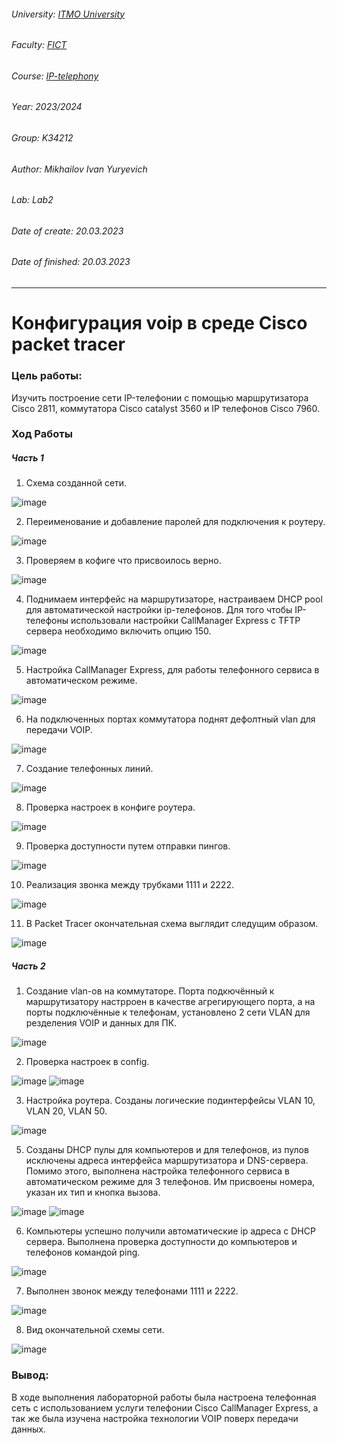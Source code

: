 ###### University: [ITMO University](https://itmo.ru/ru/)
###### Faculty: [FICT](https://fict.itmo.ru)
###### Course: [IP-telephony](https://github.com/itmo-ict-faculty/ip-telephony)
###### Year: 2023/2024
###### Group: K34212
###### Author: Mikhailov Ivan Yuryevich
###### Lab: Lab2
###### Date of create: 20.03.2023
###### Date of finished: 20.03.2023
***
# Конфигурация voip в среде Сisco packet tracer
### Цель работы:
Изучить построение сети IP-телефонии с помощью маршрутизатора Cisco 2811, коммутатора Cisco catalyst 3560 и IP телефонов Cisco 7960.

### Ход Работы
##### Часть 1
1. Схема созданной сети.

![image](https://user-images.githubusercontent.com/56927592/226292711-d91b2b5e-c808-4cec-b908-13ad88cb81e5.png)

2. Переименование и добавление паролей для подключения к роутеру.

![image](https://user-images.githubusercontent.com/56927592/226288093-1fdb76e7-f02e-497c-8b8a-a4d4af564703.png)

3. Проверяем в кофиге что присвоилось верно.

![image](https://user-images.githubusercontent.com/56927592/226288692-9b3f29a3-1805-4864-8dd3-90c6011000dd.png)

4. Поднимаем интерфейс на маршрутизаторе, настраиваем DHCP pool для автоматической настройки ip-телефонов.
Для того чтобы IP-телефоны использовали настройки CallManager Express с TFTP сервера необходимо включить опцию 150.

![image](https://user-images.githubusercontent.com/56927592/226289448-d6e193d1-bd4f-4c8d-ad52-ca30d6c8a1ea.png)

5. Настройка CallManager Express, для работы телефонного сервиса в автоматическом режиме.

![image](https://user-images.githubusercontent.com/56927592/226291109-cd54023d-0e5b-4b65-bb3d-8f7fb8227d89.png)

6. На подключенных портах коммутатора поднят дефолтный vlan для передачи VOIP.

![image](https://user-images.githubusercontent.com/56927592/226291539-887e6ad1-9603-4b86-8c06-d218baefe5b7.png)

7. Создание телефонных линий.

![image](https://user-images.githubusercontent.com/56927592/226291915-f8d45b4c-5f8e-456d-862b-ff30a73d4b51.png)

8. Проверка настроек в конфиге роутера. 

![image](https://user-images.githubusercontent.com/56927592/226292364-c0d526a6-75d1-4b9c-b800-aa48f03a27ca.png)

9. Проверка доступности путем отправки пингов.

![image](https://user-images.githubusercontent.com/56927592/226292482-465c5694-dfee-4bbf-a7a9-b87d921f28fd.png)

10. Реализация звонка между трубками 1111 и 2222.

![image](https://user-images.githubusercontent.com/56927592/226296944-f6bdac8c-fa13-49fe-8480-87dc993d68d7.png)

11. В Packet Tracer окончательная схема выглядит следущим образом.

![image](https://user-images.githubusercontent.com/56927592/226297096-a584b618-a2dd-4d8a-bda2-22aa2e732578.png)

##### Часть 2
1. Создание vlan-ов на коммутаторе. Порта подкючённый к маршрутизатору настрроен в качестве агрегирующего порта, а на порты подключённые к телефонам, установлено 2 сети VLAN для резделения VOIP и данных для ПК.
 
![image](https://user-images.githubusercontent.com/56927592/226317942-991c27f6-9d5e-40c9-a117-ca0d8d924b87.png)

2. Проверка настроек в config. 

![image](https://user-images.githubusercontent.com/56927592/226318343-2cfcd94a-bcb8-4d09-85c8-d896ac1a0468.png)
![image](https://user-images.githubusercontent.com/56927592/226318429-f87c7fde-2fc7-4327-b3ff-dee5f13f7eb5.png)

3. Настройка роутера. Созданы логические подинтерфейсы VLAN 10, VLAN 20, VLAN 50.

![image](https://user-images.githubusercontent.com/56927592/226326013-bb3b5fd4-d323-4428-aa89-d7ac9279f066.png)

5. Созданы DHCP пулы для компьютеров и для телефонов, из пулов исключены адреса интерфейса маршрутизатора и DNS-сервера. 
Помимо этого, выполнена настройка телефонного сервиса в автоматическом режиме для 3 телефонов. Им присвоены номера, указан их тип и кнопка вызова.

![image](https://user-images.githubusercontent.com/56927592/226321369-5006c84b-50c7-4b90-8ed2-c7b4434b0c37.png)
![image](https://user-images.githubusercontent.com/56927592/226321442-592dbb20-32bb-4725-a3bf-e73383b60b62.png)

6. Компьютеры успешно получили автоматические ip адреса с DHCP сервера. Выполнена проверка доступности до компьютеров и телефонов командой ping.

![image](https://user-images.githubusercontent.com/56927592/226321725-62bc6ed0-b6b1-4178-83bf-a263a95e3075.png)

7. Выполнен звонок между телефонами 1111 и 2222.

![image](https://user-images.githubusercontent.com/56927592/226322356-78eb681c-4b0a-422f-af89-24ccb76b51a3.png)

8. Вид окончательной схемы сети.

![image](https://user-images.githubusercontent.com/56927592/226327651-202ae849-b493-4f30-94d1-7fd24663368c.png)

### Вывод:
В ходе выполнения лабораторной работы была настроена телефонная сеть с использованием услуги телефонии Cisco CallManager Express, а так же была изучена настройка технологии VOIP поверх передачи данных.
